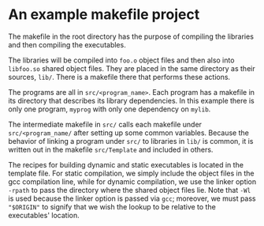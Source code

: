 # An example makefile project

The makefile in the root directory has the purpose of compiling the libraries and then compiling the executables.

The libraries will be compiled into `foo.o` object files and then also into `libfoo.so` shared object files. They are placed in the same directory as their sources, `lib/`. There is a makefile there that performs these actions.

The programs are all in `src/<program_name>`. Each program has a makefile in its directory that describes its library dependencies. In this example there is only one program, `myprog` with only one dependency on `mylib`.

The intermediate makefile in `src/` calls each makefile under `src/<program_name/` after setting up some common variables. Because the behavior of linking a program under `src/` to libraries in `lib/` is common, it is written out in the makefile `src/Template` and included in others.

The recipes for building dynamic and static executables is located in the template file. For static compilation, we simply include the object files in the gcc compilation line, while for dynamic compilation, we use the linker option `-rpath` to pass the directory where the shared object files lie. Note that `-Wl` is used because the linker option is passed via `gcc`; moreover, we must pass `"$ORIGIN"` to signify that we wish the lookup to be relative to the executables' location.
